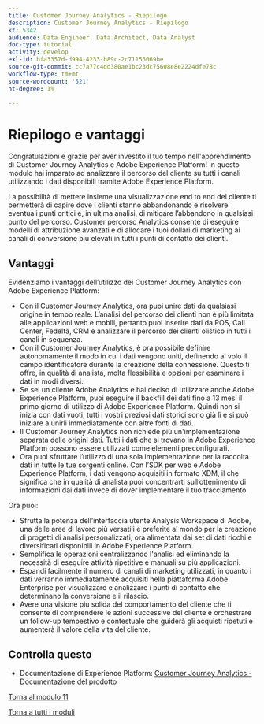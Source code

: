 ```yaml
---
title: Customer Journey Analytics - Riepilogo
description: Customer Journey Analytics - Riepilogo
kt: 5342
audience: Data Engineer, Data Architect, Data Analyst
doc-type: tutorial
activity: develop
exl-id: bfa3357d-d994-4233-b89c-2c71156069be
source-git-commit: cc7a77c4dd380ae1bc23dc75608e8e2224dfe78c
workflow-type: tm+mt
source-wordcount: '521'
ht-degree: 1%

---
```


# Riepilogo e vantaggi

Congratulazioni e grazie per aver investito il tuo tempo nell&#39;apprendimento di Customer Journey Analytics e Adobe Experience Platform!
In questo modulo hai imparato ad analizzare il percorso del cliente su tutti i canali utilizzando i dati disponibili tramite Adobe Experience Platform.

La possibilità di mettere insieme una visualizzazione end to end del cliente ti permetterà di capire dove i clienti stanno abbandonando e risolvere eventuali punti critici e, in ultima analisi, di mitigare l’abbandono in qualsiasi punto del percorso.
Customer percorso Analytics consente di eseguire modelli di attribuzione avanzati e di allocare i tuoi dollari di marketing ai canali di conversione più elevati in tutti i punti di contatto dei clienti.

## Vantaggi

Evidenziamo i vantaggi dell’utilizzo dei Customer Journey Analytics con Adobe Experience Platform:

- Con il Customer Journey Analytics, ora puoi unire dati da qualsiasi origine in tempo reale. L’analisi del percorso dei clienti non è più limitata alle applicazioni web e mobili, pertanto puoi inserire dati da POS, Call Center, Fedeltà, CRM e analizzare il percorso dei clienti olistico in tutti i canali in sequenza.
- Con il Customer Journey Analytics, è ora possibile definire autonomamente il modo in cui i dati vengono uniti, definendo al volo il campo identificatore durante la creazione della connessione. Questo ti offre, in qualità di analista, molta flessibilità e opzioni per esaminare i dati in modi diversi.
- Se sei un cliente Adobe Analytics e hai deciso di utilizzare anche Adobe Experience Platform, puoi eseguire il backfill dei dati fino a 13 mesi il primo giorno di utilizzo di Adobe Experience Platform. Quindi non si inizia con dati vuoti, tutti i vostri preziosi dati storici sono già lì e si può iniziare a unirli immediatamente con altre fonti di dati.
- Il Customer Journey Analytics non richiede più un&#39;implementazione separata delle origini dati. Tutti i dati che si trovano in Adobe Experience Platform possono essere utilizzati come elementi preconfigurati.
- Ora puoi sfruttare l’utilizzo di una sola implementazione per la raccolta dati in tutte le tue sorgenti online. Con l’SDK per web e Adobe Experience Platform, i dati vengono acquisiti in formato XDM, il che significa che in qualità di analista puoi concentrarti sull’ottenimento di informazioni dai dati invece di dover implementare il tuo tracciamento.

Ora puoi:

- Sfrutta la potenza dell’interfaccia utente Analysis Workspace di Adobe, una delle aree di lavoro più versatili e preferite al mondo per la creazione di progetti di analisi personalizzati, ora alimentata dai set di dati ricchi e diversificati disponibili in Adobe Experience Platform.
- Semplifica le operazioni centralizzando l&#39;analisi ed eliminando la necessità di eseguire attività ripetitive e manuali su più applicazioni.
- Espandi facilmente il numero di canali di marketing utilizzati, in quanto i dati verranno immediatamente acquisiti nella piattaforma Adobe Enterprise per visualizzare e analizzare i punti di contatto che determinano la conversione e il rilascio.
- Avere una visione più solida del comportamento del cliente che ti consente di comprendere le azioni successive del cliente e orchestrare un follow-up tempestivo e contestuale che guiderà gli acquisti ripetuti e aumenterà il valore della vita del cliente.

## Controlla questo

- Documentazione di Experience Platform: [Customer Journey Analytics - Documentazione del prodotto](https://docs.adobe.com/content/help/it-IT/experience-cloud/user-guides/home.translate.html)

[Torna al modulo 11](./customer-journey-analytics-build-a-dashboard.md)

[Torna a tutti i moduli](../../overview.md)
